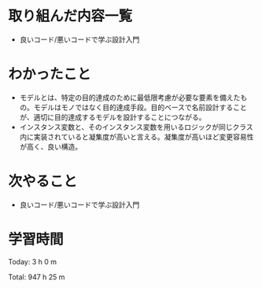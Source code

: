# 取り組んだ内容一覧
- 良いコード/悪いコードで学ぶ設計入門

# わかったこと
- モデルとは、特定の目的達成のために最低限考慮が必要な要素を備えたもの。モデルはモノではなく目的達成手段。目的ベースで名前設計することが、適切に目的達成するモデルを設計することにつながる。
- インスタンス変数と、そのインスタンス変数を用いるロジックが同じクラス内に実装されていると凝集度が高いと言える。凝集度が高いほど変更容易性が高く、良い構造。

# 次やること
- 良いコード/悪いコードで学ぶ設計入門

# 学習時間
Today: 3 h 0 m

Total: 947 h 25 m
